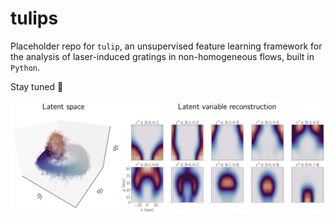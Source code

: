 # tulips
 
 Placeholder repo for `tulip`, an unsupervised feature learning framework for the analysis of laser-induced gratings in non-homogeneous flows, built in `Python`.

Stay tuned 🌷

![plot](./teaser.png)

